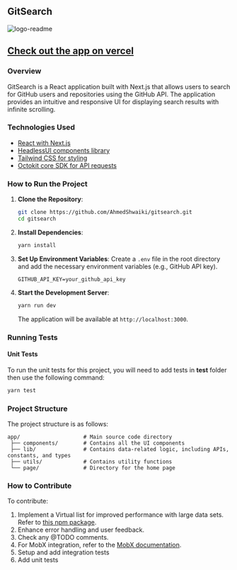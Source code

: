## GitSearch

![logo-readme](https://github.com/AhmedShwaiki/gitsearch/assets/79656062/daeeba56-c7fd-419a-8403-e88f8f59e1f0)

## [Check out the app on vercel](https://gitsearch-silk.vercel.app/)

### Overview

GitSearch is a React application built with Next.js that allows users to search for GitHub users and repositories using the GitHub API. The application provides an intuitive and responsive UI for displaying search results with infinite scrolling.

### Technologies Used

- [React with Next.js](https://nextjs.org/)
- [HeadlessUI components library](https://headlessui.com/)
- [Tailwind CSS for styling](https://tailwindcss.com/docs/adding-custom-styles)
- [Octokit core SDK for API requests](https://www.npmjs.com/package/@octokit/core)

### How to Run the Project

1. **Clone the Repository**:

   ```bash
   git clone https://github.com/AhmedShwaiki/gitsearch.git
   cd gitsearch
   ```

2. **Install Dependencies**:

   ```bash
   yarn install
   ```

3. **Set Up Environment Variables**:
   Create a `.env` file in the root directory and add the necessary environment variables (e.g., GitHub API key).

   ```
   GITHUB_API_KEY=your_github_api_key
   ```

4. **Start the Development Server**:

   ```bash
   yarn run dev
   ```

   The application will be available at `http://localhost:3000`.

### Running Tests

#### Unit Tests

To run the unit tests for this project, you will need to add tests in **test** folder then use the following command:

```bash
yarn test
```

### Project Structure

The project structure is as follows:

```
app/                    # Main source code directory
 ├── components/        # Contains all the UI components
 ├── lib/               # Contains data-related logic, including APIs, constants, and types
 ├── utils/             # Contains utility functions
 └── page/              # Directory for the home page
```

### How to Contribute

To contribute:

1. Implement a Virtual list for improved performance with large data sets. Refer to [this npm package](https://www.npmjs.com/package/rc-virtual-list).
2. Enhance error handling and user feedback.
3. Check any @TODO comments.
4. For MobX integration, refer to the [MobX documentation](https://mobx.js.org/README.html).
5. Setup and add integration tests
6. Add unit tests
